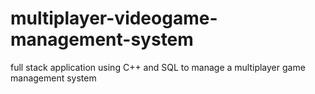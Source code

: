 # multiplayer-videogame-management-system
full stack application using C++ and SQL to manage a multiplayer game management system
